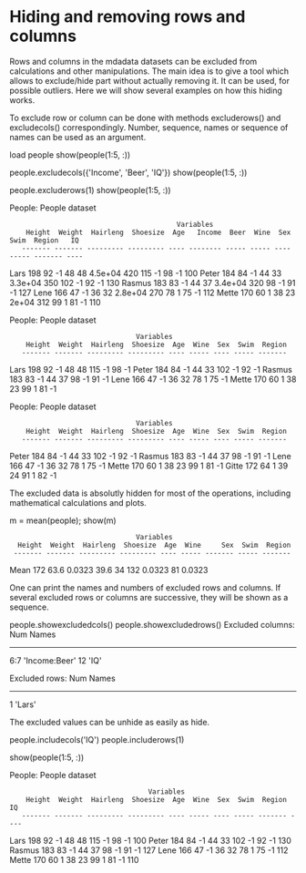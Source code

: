 # Hiding and removing rows and columns

Rows and columns in the mdadata datasets can be excluded from calculations and other manipulations. The main idea is to give a tool which allows to exclude/hide part without actually removing it. It can be used, for possible outliers. Here we will show several examples on how this hiding works.

To exclude row or column can be done with methods excluderows() and excludecols() correspondingly. Number, sequence, names or sequence of names can be used as an argument.

load people
show(people(1:5, :))

people.excludecols({'Income', 'Beer', 'IQ'})
show(people(1:5, :))

people.excluderows(1)
show(people(1:5, :))

People:
People dataset

                                             Variables
        Height  Weight  Hairleng  Shoesize  Age   Income  Beer  Wine  Sex  Swim  Region   IQ
       ------- ------- --------- --------- ---- -------- ----- ----- ---- ----- ------- ----
  Lars     198      92        -1        48   48  4.5e+04   420   115   -1    98      -1  100
 Peter     184      84        -1        44   33  3.3e+04   350   102   -1    92      -1  130
Rasmus     183      83        -1        44   37  3.4e+04   320    98   -1    91      -1  127
  Lene     166      47        -1        36   32  2.8e+04   270    78    1    75      -1  112
 Mette     170      60         1        38   23    2e+04   312    99    1    81      -1  110



People:
People dataset

                                   Variables
        Height  Weight  Hairleng  Shoesize  Age  Wine  Sex  Swim  Region
       ------- ------- --------- --------- ---- ----- ---- ----- -------
  Lars     198      92        -1        48   48   115   -1    98      -1
 Peter     184      84        -1        44   33   102   -1    92      -1
Rasmus     183      83        -1        44   37    98   -1    91      -1
  Lene     166      47        -1        36   32    78    1    75      -1
 Mette     170      60         1        38   23    99    1    81      -1



People:
People dataset

                                   Variables
        Height  Weight  Hairleng  Shoesize  Age  Wine  Sex  Swim  Region
       ------- ------- --------- --------- ---- ----- ---- ----- -------
 Peter     184      84        -1        44   33   102   -1    92      -1
Rasmus     183      83        -1        44   37    98   -1    91      -1
  Lene     166      47        -1        36   32    78    1    75      -1
 Mette     170      60         1        38   23    99    1    81      -1
 Gitte     172      64         1        39   24    91    1    82      -1

The excluded data is absolutly hidden for most of the operations, including mathematical calculations and plots.

m = mean(people);
show(m)

                                   Variables
      Height  Weight  Hairleng  Shoesize  Age  Wine     Sex  Swim  Region
     ------- ------- --------- --------- ---- ----- ------- ----- -------
Mean     172    63.6    0.0323      39.6   34   132  0.0323    81  0.0323

One can print the names and numbers of excluded rows and columns. If several excluded rows or columns are successive, they will be shown as a sequence.

people.showexcludedcols()
people.showexcludedrows()
Excluded columns: 
   Num	               Names
------	--------------------
   6:7	       'Income:Beer'
    12	                'IQ'

Excluded rows: 
 Num	                   Names
----	------------------------
   1	                  'Lars'

The excluded values can be unhide as easily as hide.

people.includecols('IQ')
people.includerows(1)

show(people(1:5, :))

People:
People dataset

                                      Variables
        Height  Weight  Hairleng  Shoesize  Age  Wine  Sex  Swim  Region   IQ
       ------- ------- --------- --------- ---- ----- ---- ----- ------- ----
  Lars     198      92        -1        48   48   115   -1    98      -1  100
 Peter     184      84        -1        44   33   102   -1    92      -1  130
Rasmus     183      83        -1        44   37    98   -1    91      -1  127
  Lene     166      47        -1        36   32    78    1    75      -1  112
 Mette     170      60         1        38   23    99    1    81      -1  110
